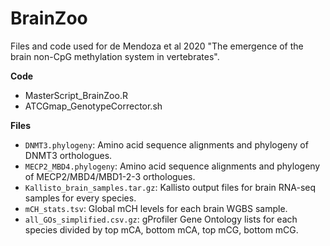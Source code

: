 # BrainZoo


Files and code used for de Mendoza et al 2020 "The emergence of the brain non-CpG methylation system in vertebrates".


**Code**
* MasterScript_BrainZoo.R
* ATCGmap_GenotypeCorrector.sh

**Files**
* `DNMT3.phylogeny`: Amino acid sequence alignments and phylogeny of DNMT3 orthologues.
* `MECP2_MBD4.phylogeny`: Amino acid sequence alignments and phylogeny of MECP2/MBD4/MBD1-2-3 orthologues.
* `Kallisto_brain_samples.tar.gz`: Kallisto output files for brain RNA-seq samples for every species.
* `mCH_stats.tsv`: Global mCH levels for each brain WGBS sample.
* `all_GOs_simplified.csv.gz`: gProfiler Gene Ontology lists for each species divided by top mCA, bottom mCA, top mCG, bottom mCG.
